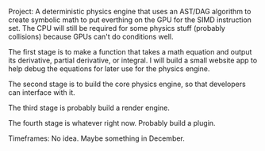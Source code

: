 Project: A deterministic physics engine that uses an AST/DAG algorithm to create symbolic math to put everthing on the GPU for the SIMD instruction set. The CPU will still be required for some physics stuff (probably collisions) because GPUs can't do conditions well.

The first stage is to make a function that takes a math equation and output its derivative, partial derivative, or integral. I will build a small website app to help debug the equations for later use for the physics engine.

The second stage is to build the core physics engine, so that developers can interface with it.

The third stage is probably build a render engine.

The fourth stage is whatever right now. Probably build a plugin.

Timeframes: No idea. Maybe something in December.
